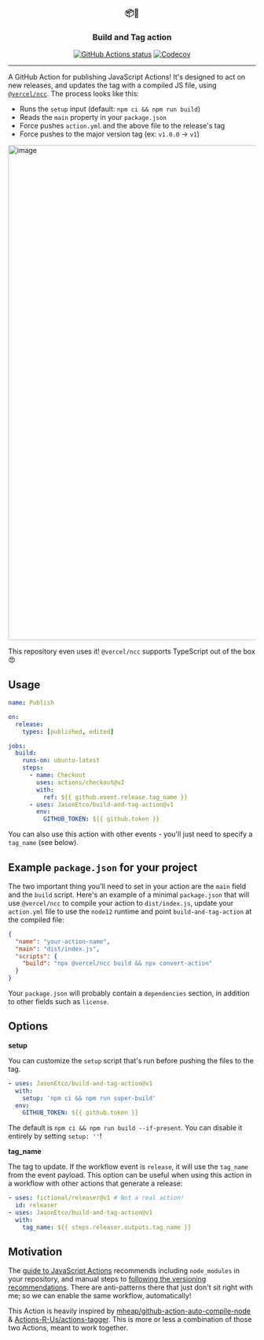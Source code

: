 <h3 align="center">📦🔖</h3>
<h3 align="center">Build and Tag action</h3>

<p align="center"><a href="https://github.com/JasonEtco/build-and-tag-action"><img alt="GitHub Actions status" src="https://github.com/JasonEtco/build-and-tag-action/workflows/CI/badge.svg"></a> <a href="https://codecov.io/gh/JasonEtco/build-and-tag-action/"><img src="https://badgen.now.sh/codecov/c/github/JasonEtco/build-and-tag-action" alt="Codecov"></a></p>

---

A GitHub Action for publishing JavaScript Actions! It's designed to act on new releases, and updates the tag with a compiled JS file, using [`@vercel/ncc`](https://github.com/vercel/ncc). The process looks like this:

- Runs the `setup` input (default: `npm ci && npm run build`)
- Reads the `main` property in your `package.json`
- Force pushes `action.yml` and the above file to the release's tag
- Force pushes to the major version tag (ex: `v1.0.0` -> `v1`)

<img width="1005" alt="image" src="https://user-images.githubusercontent.com/10660468/82084147-d894ca00-96b8-11ea-9a14-1640d6963213.png">

This repository even uses it! `@vercel/ncc` supports TypeScript out of the box 😍

## Usage

```yaml
name: Publish

on:
  release:
    types: [published, edited]

jobs:
  build:
    runs-on: ubuntu-latest
    steps:
      - name: Checkout
        uses: actions/checkout@v2
        with:
          ref: ${{ github.event.release.tag_name }}
      - uses: JasonEtco/build-and-tag-action@v1
        env:
          GITHUB_TOKEN: ${{ github.token }}
```

You can also use this action with other events - you'll just need to specify a `tag_name` (see below).

## Example `package.json` for your project

The two important thing you'll need to set in your action are the `main` field and the `build` script. Here's an example of a minimal `package.json` that will use `@vercel/ncc` to compile your action to `dist/index.js`, update your `action.yml` file to use the `node12` runtime and point `build-and-tag-action` at the compiled file:

```json
{
  "name": "your-action-name",
  "main": "dist/index.js",
  "scripts": {
    "build": "npx @vercel/ncc build && npx convert-action"
  }
}
```

Your `package.json` will probably contain a `dependencies` section, in addition to other fields such as `license`.

## Options

**setup**

You can customize the `setup` script that's run before pushing the files to the tag.

```yaml
- uses: JasonEtco/build-and-tag-action@v1
  with:
    setup: 'npm ci && npm run super-build'
  env:
    GITHUB_TOKEN: ${{ github.token }}
```

The default is `npm ci && npm run build --if-present`. You can disable it entirely by setting `setup: ''`!

**tag_name**

The tag to update. If the workflow event is `release`, it will use the `tag_name` from the event payload. This option can be useful when using this action in a workflow with other actions that generate a release:

```yaml
- uses: fictional/releaser@v1 # Not a real action!
  id: releaser
- uses: JasonEtco/build-and-tag-action@v1
  with:
    tag_name: ${{ steps.releaser.outputs.tag_name }}
```

## Motivation

The [guide to JavaScript Actions](https://help.github.com/en/actions/building-actions/creating-a-javascript-action) recommends including `node_modules` in your repository, and manual steps to [following the versioning recommendations](https://github.com/actions/toolkit/blob/master/docs/action-versioning.md#versioning). There are anti-patterns there that just don't sit right with me; so we can enable the same workflow, automatically!

This Action is heavily inspired by [mheap/github-action-auto-compile-node](https://github.com/mheap/github-action-auto-compile-node) & [Actions-R-Us/actions-tagger](https://github.com/Actions-R-Us/actions-tagger). This is more or less a combination of those two Actions, meant to work together.
